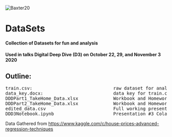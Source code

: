 ![Baxter20](https://user-images.githubusercontent.com/72619946/98709813-7c012780-2348-11eb-8d10-abfe7f8b3d07.jpg)

# DataSets
#### Collection of Datasets for fun and analysis
#### Used in talks Digital Deep Dive (D3) on October 22, 29, and November 3 2020

## Outline:

<pre class="tab1">train.csv:                              raw dataset for analysis
data_key.docx:                          data key for train.csv including info about features
DDDPart1_TakeHome_Data.xlsx             Workbook and Homework from DDD Presentation #1
DDDPart2_TakeHome_Data.xlsx             Workbook and Homework from DDD Presentation #2
edited_data.csv                         Full working presentation dataset with intermediate steps
DDD3Notebook.ipynb                      Presentation #3 Colab notebook hook, can be downloaded and used in a notebook editor</pre>

Data Gathered from https://www.kaggle.com/c/house-prices-advanced-regression-techniques

